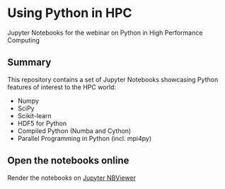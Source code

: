 # Using Python in HPC

Jupyter Notebooks for the webinar on Python in High Performance Computing

## Summary

This repository contains a set of Jupyter Notebooks showcasing Python features of interest to the HPC world:
* Numpy
* SciPy
* Scikit-learn
* HDF5 for Python
* Compiled Python (Numba and Cython)
* Parallel Programming in Python (incl. mpi4py)

## Open the notebooks online

Render the notebooks on [Jupyter NBViewer](https://nbviewer.jupyter.org/github/PawseySC/Using-Python-in-HPC/tree/master/notebooks/)

